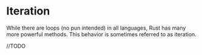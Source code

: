 # Iteration

While there are loops (no pun intended) in all languages, Rust has many more powerful methods. This behavior is sometimes referred to as iteration.

//TODO